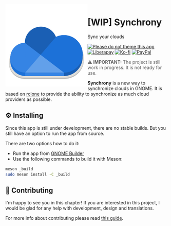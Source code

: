 <img alt="Synchrony" src="data/icons/app.drey.Synchrony.svg" align="left">

# [WIP] Synchrony

Sync your clouds

[![Please do not theme this app](https://stopthemingmy.app/badge.svg)](https://stopthemingmy.app)
[![Liberapay](https://img.shields.io/badge/Liberapay-Donate-F6C915?logo=liberapay)](https://liberapay.com/pervoj)
[![Ko-fi](https://img.shields.io/badge/Ko--fi-Donate-FF5E5B?logo=kofi)](https://ko-fi.com/pervoj)
[![PayPal](https://img.shields.io/badge/PayPal-Donate-00457C?logo=paypal)](https://www.paypal.com/donate/?hosted_button_id=7P3BD55QX6B9J)

> **⚠️ IMPORTANT:** The project is still work in progress.
> It is not ready for use.

**Synchrony** is a new way to synchronize clouds in GNOME.
It is based on [rclone](https://rclone.org/) to provide the ability
to synchronize as much cloud providers as possible.

## ⚙️ Installing

Since this app is still under development, there are no stable builds. But you
still have an option to run the app from source.

There are two options how to do it:

- Run the app from [GNOME Builder](https://flathub.org/apps/details/org.gnome.Builder)
- Use the following commands to build it with Meson:

```sh
meson _build
sudo meson install -C _build
```

## 👥 Contributing

I'm happy to see you in this chapter! If you are interested in this project,
I would be glad for any help with development, design and translations.

For more info about contributing please read [this guide](CONTRIBUTING.md).
